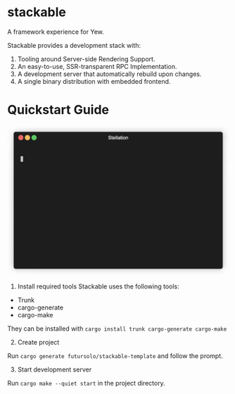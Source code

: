# stackable
A framework experience for Yew.

Stackable provides a development stack with:

1. Tooling around Server-side Rendering Support.
2. An easy-to-use, SSR-transparent RPC Implementation.
3. A development server that automatically rebuild upon changes.
4. A single binary distribution with embedded frontend.

# Quickstart Guide

<p align="center">
  <img src="artworks/quickstart.gif" width="700" title="Quickstart">
</p>

1. Install required tools
  Stackable uses the following tools:

  - Trunk
  - cargo-generate
  - cargo-make

  They can be installed with `cargo install trunk cargo-generate cargo-make`

2. Create project

  Run `cargo generate futursolo/stackable-template` and follow the prompt.

3. Start development server

  Run `cargo make --quiet start` in the project directory.
